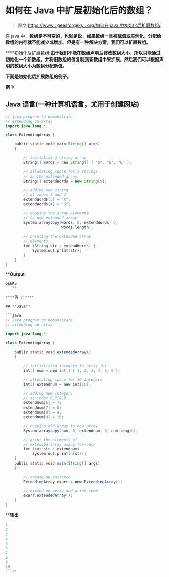 # 如何在 Java 中扩展初始化后的数组？

> 原文:[https://www . geesforgeks . org/如何在 java 中初始化后扩展数组/](https://www.geeksforgeeks.org/how-to-extend-an-array-after-initialisation-in-java/)

在 java 中，[](https://www.geeksforgeeks.org/arrays-in-java/)**数组是不可变的，也就是说，如果数组一旦被赋值或实例化，分配给数组的内存就不能减少或增加。但是有一种解决方案，我们可以扩展数组。**

****初始化后扩展数组:**由于我们不能在数组声明后修改数组大小，所以只能通过初始化一个新数组，并将旧数组的值复制到新数组中来扩展，然后我们可以根据声明的数组大小为数组分配新值。**

**下面是初始化后扩展数组的例子。**

****例 1:****

## **Java 语言(一种计算机语言，尤用于创建网站)**

```java
// java program to demonstrate
// extending an array
import java.lang.*;

class ExtendingArray {

    public static void main(String[] args)
    {

        // initializing string array
        String[] words = new String[] { "G", "E", "E" };

        // allocating space for 5 strings
        // in the extended array
        String[] extendWords = new String[5];

        // adding new string
        // at index 3 and 4
        extendWords[3] = "K";
        extendWords[4] = "S";

        // copying the array elements
        // to new extended array
        System.arraycopy(words, 0, extendWords, 0,
                         words.length);

        // printing the extended array
        // elements
        for (String str : extendWords) {
            System.out.print(str);
        }
    }
}
```

****Output**

```java
GEEKS
```** 

****例 2:****

## **Java**

```java
// Java program to demonstrate
// extending an array

import java.lang.*;

class ExtendingArray {

    public static void extendedArray()
    {

        // initializing integers to array int
        int[] num = new int[] { 1, 2, 3, 4, 5, 6 };

        // allocating space for 10 integers
        int[] extendnum = new int[10];

        // adding new integers
        // at index 6,7,8,9
        extendnum[6] = 7;
        extendnum[7] = 8;
        extendnum[8] = 9;
        extendnum[9] = 10;

        // copying old array to new array
        System.arraycopy(num, 0, extendnum, 0, num.length);

        // print the elements of
        // extended array using for-each
        for (int str : extendnum)
            System.out.println(str);
    }
    public static void main(String[] args)
    {

        // create an instance
        ExtendingArray exarr = new ExtendingArray();

        // extend an array and print them
        exarr.extendedArray();
    }
}
```

****输出**

```java
1
2
3
4
5
6
7
8
9
10
```**